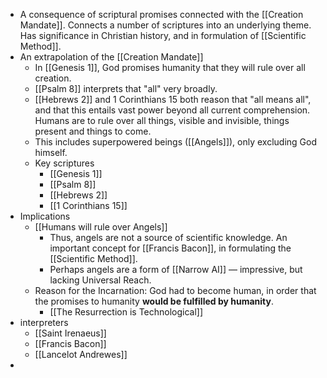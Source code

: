 - A consequence of scriptural promises connected with the [[Creation Mandate]]. Connects a number of scriptures into an underlying theme. Has significance in Christian history, and in formulation of [[Scientific Method]].
- An extrapolation of the [[Creation Mandate]]
	- In [[Genesis 1]], God promises humanity that they will rule over all creation.
	- [[Psalm 8]] interprets that "all" very broadly.
	- [[Hebrews 2]] and 1 Corinthians 15 both reason that "all means all", and that this entails vast power beyond all current comprehension. Humans are to rule over all things, visible and invisible, things present and things to come. 
	- This includes superpowered beings ([[Angels]]), only excluding God himself.
    - Key scriptures
        - [[Genesis 1]]
        - [[Psalm 8]]
        - [[Hebrews 2]]
        - [[1 Corinthians 15]]
- Implications
    - [[Humans will rule over Angels]]
        - Thus, angels are not a source of scientific knowledge. An important concept for [[Francis Bacon]], in formulating the [[Scientific Method]].
        - Perhaps angels are a form of [[Narrow AI]] — impressive, but lacking Universal Reach.
    - Reason for the Incarnation: God had to become human, in order that the promises to humanity __would be fulfilled by humanity__.
	    - [[The Resurrection is Technological]]
- interpreters
    - [[Saint Irenaeus]]
    - [[Francis Bacon]]
    - [[Lancelot Andrewes]]
- 

